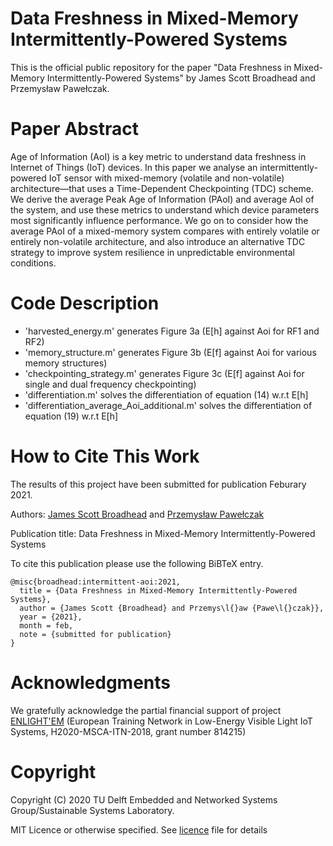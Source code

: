 # Data Freshness in Mixed-Memory Intermittently-Powered Systems

This is the official public repository for the paper "Data Freshness in Mixed-Memory Intermittently-Powered Systems" by James Scott Broadhead and Przemysław Pawełczak.

# Paper Abstract
Age  of  Information  (AoI)  is  a  key  metric  to  understand  data  freshness  in  Internet  of  Things  (IoT)  devices.  In this  paper  we  analyse  an  intermittently-powered  IoT  sensor with  mixed-memory  (volatile  and  non-volatile)  architecture—that  uses  a  Time-Dependent  Checkpointing  (TDC)  scheme.  We derive the average Peak Age of Information (PAoI) and average AoI  of  the  system,  and  use  these  metrics  to  understand  which device  parameters  most  significantly  influence  performance.  We go  on  to  consider  how  the  average  PAoI  of  a  mixed-memory system  compares  with  entirely  volatile  or  entirely  non-volatile architecture,  and  also  introduce  an  alternative  TDC  strategy to   improve   system   resilience   in   unpredictable   environmental conditions.

# Code Description

* 'harvested_energy.m' generates Figure 3a (E[h] against Aoi for RF1 and RF2) 
* 'memory_structure.m' generates Figure 3b (E[f] against Aoi for various memory structures)
* 'checkpointing_strategy.m' generates Figure 3c (E[f] against Aoi for single and dual frequency checkpointing) 
* 'differentiation.m' solves the differentiation of equation (14) w.r.t E[h]
* 'differentiation_average_Aoi_additional.m' solves the differentiation of equation (19) w.r.t E[h]


# How to Cite This Work
The results of this project have been submitted for publication Feburary 2021. 

Authors: [James Scott Broadhead](https://jamesbroadhead.com/) and [Przemysław Pawełczak](https://pawelczak.net/)

Publication title: Data Freshness in Mixed-Memory Intermittently-Powered Systems

To cite this publication please use the following BiBTeX entry.

```
@misc{broadhead:intermittent-aoi:2021,
  title = {Data Freshness in Mixed-Memory Intermittently-Powered Systems},
  author = {James Scott {Broadhead} and Przemys\l{}aw {Pawe\l{}czak}},
  year = {2021},
  month = feb,
  note = {submitted for publication}
}
```

# Acknowledgments
We gratefully acknowledge the partial financial support of project [ENLIGHT'EM](https://enlightem.eu/)
(European Training Network in Low-Energy Visible Light IoT Systems, H2020-MSCA-ITN-2018, grant number 814215)


# Copyright
Copyright (C) 2020 TU Delft Embedded and Networked Systems Group/Sustainable Systems Laboratory.

MIT Licence or otherwise specified. See [licence](https://github.com/TUDSSL/intermittency-aoi/blob/main/LICENSE) file for details



